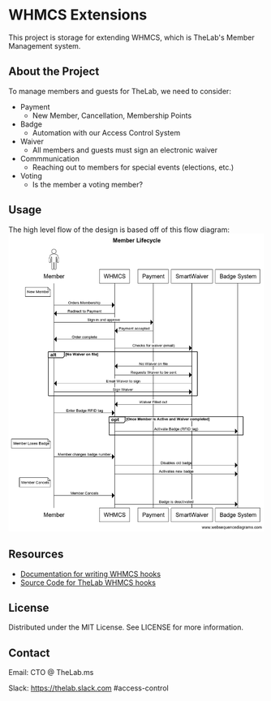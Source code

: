 # WHMCS Extensions

This project is storage for extending WHMCS, which is TheLab's Member Management system.

## About the Project

To manage members and guests for TheLab, we need to consider:
* Payment
  * New Member, Cancellation, Membership Points
* Badge
  * Automation with our Access Control System
* Waiver
  * All members and guests must sign an electronic waiver
* Commmunication
  * Reaching out to members for special events (elections, etc.)
* Voting
  * Is the member a voting member?


## Usage

The high level flow of the design is based off of this flow diagram:
![Member Message Flow](web-sequence-diagrams/member-message-flow.png)

## Resources 
* [Documentation for writing WHMCS hooks](https://developers.whmcs.com/hooks/)
* [Source Code for TheLab WHMCS hooks](src/hooks)


## License

Distributed under the MIT License. See LICENSE for more information.

## Contact

Email: CTO @ TheLab.ms

Slack: https://thelab.slack.com #access-control 

